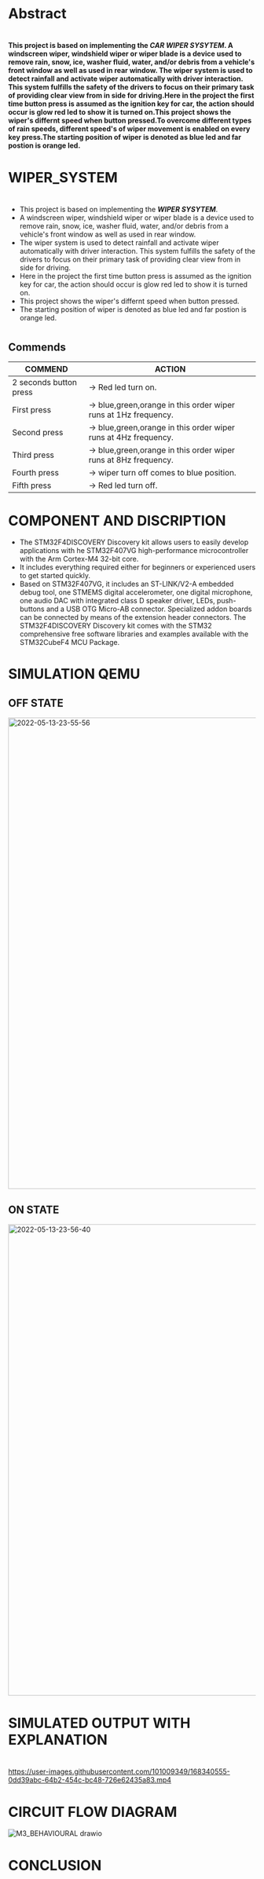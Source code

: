 
# Abstract
#
**This project is based on implementing the *__CAR WIPER SYSYTEM__*. A windscreen wiper, windshield wiper or wiper blade is a device used to remove rain, snow, ice, washer fluid, water, and/or debris from a vehicle's front window as well as used in rear window. The wiper system is used to detect rainfall and activate wiper automatically with driver interaction. This system fulfills the safety of the drivers to focus on their primary task of providing clear view from in side for driving.Here in the project the first time button press is assumed as the ignition key for car, the action should occur is glow red led to show it is turned on.This project shows  the wiper's differnt speed when button pressed.To overcome different types of rain speeds, different speed's of wiper movement is enabled on every key press.The starting position of wiper is denoted as blue led and far postion is orange led.**

# WIPER_SYSTEM
#
* This project is based on implementing the *__WIPER SYSYTEM__*. 
* A windscreen wiper, windshield wiper or wiper blade is a device used to remove rain, snow, ice, washer fluid, water, and/or debris from a vehicle's front window as well as used in rear window. 
* The wiper system is used to detect rainfall and activate wiper automatically with driver interaction. This system fulfills the safety of the drivers to focus on their primary task of providing clear view from in side for driving.
* Here in the project the first time button press is assumed as the ignition key for car, the action should occur is glow red led to show it is turned on.
* This project shows  the wiper's differnt speed when button pressed.
* The starting position of wiper is denoted as blue led and far postion is orange led.
#
## __Commends__

| COMMEND | ACTION |
| ------ | -------- |
|2 seconds button press |-> Red led turn on.|
  |First press  |->  blue,green,orange in this order wiper runs at 1Hz frequency.| 
 | Second press |->  blue,green,orange in this order wiper runs at 4Hz frequency.| 
  |Third press  |->  blue,green,orange in this order wiper runs at 8Hz frequency. |
  |Fourth press |->  wiper turn off comes to blue position.|
  |Fifth press  |->  Red led turn off.|
#
# COMPONENT AND DISCRIPTION
* The STM32F4DISCOVERY Discovery kit allows users to easily develop applications with he STM32F407VG high-performance microcontroller with the Arm Cortex-M4 32-bit
core.
* It  includes everything required either for beginners or experienced users to get started quickly.
* Based on STM32F407VG, it includes an ST-LINK/V2-A embedded debug tool, one STMEMS digital accelerometer, one digital microphone, one audio DAC with integrated class D
speaker driver, LEDs, push-buttons and a USB OTG Micro-AB connector. Specialized addon boards can be connected by means of the extension header connectors. The
STM32F4DISCOVERY Discovery kit comes with the STM32 comprehensive free software
libraries and examples available with the STM32CubeF4 MCU Package.
# SIMULATION QEMU
## OFF STATE
<img width="960" alt="2022-05-13-23-55-56" src="https://user-images.githubusercontent.com/101009349/168346599-7507051e-b152-4255-a969-6b3e27a2564e.png">

## ON STATE

<img width="960" alt="2022-05-13-23-56-40" src="https://user-images.githubusercontent.com/101009349/168346582-c11e1226-ef0a-4f04-be1c-02d75a99246a.png">

#
# SIMULATED OUTPUT WITH EXPLANATION
#
https://user-images.githubusercontent.com/101009349/168340555-0dd39abc-64b2-454c-bc48-726e62435a83.mp4
#
# CIRCUIT FLOW DIAGRAM
![M3_BEHAVIOURAL drawio](https://user-images.githubusercontent.com/101009349/168347074-4486321c-bc49-4d59-a4ec-c86ec88af664.png)
#
# CONCLUSION





